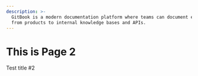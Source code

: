 ```yaml
---
description: >-
  GitBook is a modern documentation platform where teams can document everything
  from products to internal knowledge bases and APIs.
---
```


# This is Page 2

Test title #2

